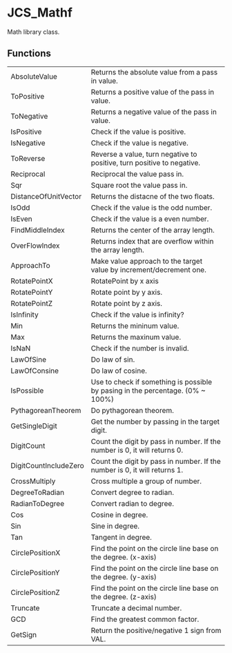 # JCS_Mathf

Math library class.


## Functions

<table>
<tr>
<td>AbsoluteValue</td>
<td>Returns the absolute value from a pass in value.</td>
</tr>

<tr>
<td>ToPositive</td>
<td>Returns a positive value of the pass in value.</td>
</tr>

<tr>
<td>ToNegative</td>
<td>Returns a negative value of the pass in value.</td>
</tr>

<tr>
<td>IsPositive</td>
<td>Check if the value is positive.</td>
</tr>

<tr>
<td>IsNegative</td>
<td>Check if the value is negative.</td>
</tr>

<tr>
<td>ToReverse</td>
<td>Reverse a value, turn negative to positive, turn positive to negative.</td>
</tr>

<tr>
<td>Reciprocal</td>
<td>Reciprocal the value pass in.</td>
</tr>

<tr>
<td>Sqr</td>
<td>Square root the value pass in.</td>
</tr>

<tr>
<td>DistanceOfUnitVector</td>
<td>Returns the distacne of the two floats.</td>
</tr>

<tr>
<td>IsOdd</td>
<td>Check if the value is the odd number.</td>
</tr>

<tr>
<td>IsEven</td>
<td>Check if the value is a even number.</td>
</tr>

<tr>
<td>FindMiddleIndex</td>
<td>Returns the center of the array length.</td>
</tr>

<tr>
<td>OverFlowIndex</td>
<td>Returns index that are overflow within the array length.</td>
</tr>

<tr>
<td>ApproachTo</td>
<td>Make value approach to the target value by increment/decrement one.</td>
</tr>

<tr>
<td>RotatePointX</td>
<td>RotatePoint by x axis</td>
</tr>

<tr>
<td>RotatePointY</td>
<td>Rotate point by y axis.</td>
</tr>

<tr>
<td>RotatePointZ</td>
<td>Rotate point by z axis.</td>
</tr>

<tr>
<td>IsInfinity</td>
<td>Check if the value is infinity?</td>
</tr>

<tr>
<td>Min</td>
<td>Returns the mininum value.</td>
</tr>

<tr>
<td>Max</td>
<td>Returns the maxinum value.</td>
</tr>

<tr>
<td>IsNaN</td>
<td>Check if the number is invalid.</td>
</tr>

<tr>
<td>LawOfSine</td>
<td>Do law of sin.</td>
</tr>

<tr>
<td>LawOfConsine</td>
<td>Do law of cosine.</td>
</tr>

<tr>
<td>IsPossible</td>
<td>Use to check if something is possible by pasing in the percentage. (0% ~ 100%)</td>
</tr>

<tr>
<td>PythagoreanTheorem</td>
<td>Do pythagorean theorem.</td>
</tr>

<tr>
<td>GetSingleDigit</td>
<td>Get the number by passing in the target digit.</td>
</tr>

<tr>
<td>DigitCount</td>
<td>Count the digit by pass in number. If the number is 0, it will returns 0.</td>
</tr>

<tr>
<td>DigitCountIncludeZero</td>
<td>Count the digit by pass in number. If the number is 0, it will returns 1.</td>
</tr>

<tr>
<td>CrossMultiply</td>
<td>Cross multiple a group of number.</td>
</tr>

<tr>
<td>DegreeToRadian</td>
<td>Convert degree to radian.</td>
</tr>

<tr>
<td>RadianToDegree</td>
<td>Convert radian to degree.</td>
</tr>

<tr>
<td>Cos</td>
<td>Cosine in degree.</td>
</tr>

<tr>
<td>Sin</td>
<td>Sine in degree.</td>
</tr>

<tr>
<td>Tan</td>
<td>Tangent in degree.</td>
</tr>

<tr>
<td>CirclePositionX</td>
<td>Find the point on the circle line base on the degree. (x-axis)</td>
</tr>

<tr>
<td>CirclePositionY</td>
<td>Find the point on the circle line base on the degree. (y-axis)</td>
</tr>

<tr>
<td>CirclePositionZ</td>
<td>Find the point on the circle line base on the degree. (z-axis)</td>
</tr>

<tr>
<td>Truncate</td>
<td>Truncate a decimal number.</td>
</tr>

<tr>
<td>GCD</td>
<td>Find the greatest common factor.</td>
</tr>

<tr>
<td>GetSign</td>
<td>Return the positive/negative 1 sign from VAL.</td>
</tr>
</table>
